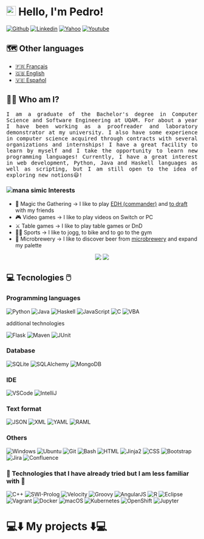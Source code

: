 # <img src="https://media.giphy.com/media/hvRJCLFzcasrR4ia7z/giphy.gif" width="25px"> Hello, I'm Pedro!

[![Github](https://img.shields.io/badge/-Github-181717?style=flat&logo=Github&logoColor=white)](https://github.com/PedroLuisBernardos)
[![Linkedin](https://img.shields.io/badge/-LinkedIn-0A66C2?style=flat&logo=Linkedin&logoColor=white)](https://www.linkedin.com/in/pedro-luis-bernardos/)
[![Yahoo](https://img.shields.io/badge/-Yahoo-6001D2?style=flat&logo=Yahoo&logoColor=white)](mailto:bernardospedro@yahoo.com)
[![Youtube](https://img.shields.io/badge/-YouTube-FF0000?style=flat&logo=YouTube&logoColor=white)](https://www.youtube.com/channel/UCynRqI7rifSaJbYgb_j2OAQ)

## 🗺️ Other languages

* <a href="README.md">🇫🇷 Français</a>
* <a href="README_en.md">🇬🇧 English</a>
* <a href="README_es.md">🇻🇪 Español</a>

## 👨‍💻 Who am I?

<p  align="justify"><samp>I am a graduate of the Bachelor's degree in Computer Science and Software Engineering at UQAM. For about a year I have been working as a proofreader and laboratory demonstrator at my university. I also have some experience in computer science acquired through contracts with several organizations and internships! I have a great facility to learn by myself and I take the opportunity to learn new programming languages! Currently, I have a great interest in web development, Python, Java and Haskell languages as well as scripting, but I am still open to the idea of exploring new notions😃!</samp></p>

### ![mana simic](https://cubecobra.com/content/symbols/g-u.png) Interests

* 🎲 Magic the Gathering -> I like to play [EDH (commander)](https://www.moxfield.com/decks/LUFEeCnxjEen0gi1_hKYWA) and [to draft](https://cubecobra.com/cube/overview/salade) with my friends
* 🎮 Video games -> I like to play videos on Switch or PC
* ⚔️ Table games -> I like to play table games or DnD
* 🚵‍♀️ Sports -> I like to jogg, to bike and to go to the gym
* 🍻 Microbrewery -> I like to discover beer from [microbrewery](https://pedroluisbernardos.github.io/Guide-complet-de-la-microbrasserie-QC/) and expand my palette

<p align="center">
  <img src="https://komarev.com/ghpvc/?username=PedroLuisBernardos&style=plastic&label=Views"><img>
  <img src="https://badges.pufler.dev/visits/PedroLuisBernardos/PedroLuisBernardos?color=black&logo=github" />
</p>

## 💻 Tecnologies 🖱️

### Programming languages

![Python](https://img.shields.io/badge/-Python-3776AB?style=flat&logo=Python&logoColor=white)
![Java](https://img.shields.io/badge/-Java-007396?style=flat&logo=Java&logoColor=white)
![Haskell](https://img.shields.io/badge/-Haskell-5D4F85?style=flat&logo=Haskell&logoColor=white)
![JavaScript](https://img.shields.io/badge/-JavaScript-F7DF1E?style=flat&logo=JavaScript&logoColor=white)
![C](https://img.shields.io/badge/-C-A8B9CC?style=flat&logo=C&logoColor=white)
![VBA](https://img.shields.io/badge/-VBA-217346?style=flat&logo=MicrosoftExcel&logoColor=white)

additional technologies

![Flask](https://img.shields.io/badge/-Flask-000000?style=flat&logo=Flask&logoColor=white)
![Maven](https://img.shields.io/badge/-Maven-C71A36?style=flat&logo=ApacheMaven&logoColor=white)
![JUnit](https://img.shields.io/badge/tests-JUnit-25A162?style=flat)

### Database

![SQLite](https://img.shields.io/badge/-SQLite-003B57?style=flat&logo=SQLite&logoColor=white)
![SQLAlchemy](https://img.shields.io/badge/-SQLAlchemy-000000?style=flat)
![MongoDB](https://img.shields.io/badge/-MongoDB-47A248?style=flat&logo=MongoDB&logoColor=white)

### IDE

![VSCode](https://img.shields.io/badge/-VSCode-007ACC?style=flat&logo=VisualStudioCode&logoColor=white)
![IntelliJ](https://img.shields.io/badge/-IntelliJ-000000?style=flat&logo=IntelliJIDEA&logoColor=white)

### Text format

![JSON](https://img.shields.io/badge/-JSON-000000?style=flat&logo=JSON&logoColor=white)
![XML](https://img.shields.io/badge/-XML-000000?style=flat)
![YAML](https://img.shields.io/badge/-YAML-000000?style=flat)
![RAML](https://img.shields.io/badge/-RAML-27DDFF?style=flat)

### Others

![Windows](https://img.shields.io/badge/-Windows-0078D6?style=flat&logo=Windows&logoColor=white)
![Ubuntu](https://img.shields.io/badge/-Ubuntu-E95420?style=flat&logo=Ubuntu&logoColor=white)
![Git](https://img.shields.io/badge/-Git-F05032?style=flat&logo=Git&logoColor=white)
![Bash](https://img.shields.io/badge/-Bash-4EAA25?style=flat&logo=GNU-Bash&logoColor=white)
![HTML](https://img.shields.io/badge/-HTML-E34F26?style=flat&logo=HTML5&logoColor=white)
![Jinja2](https://img.shields.io/badge/-Jinja2-B41717?style=flat&logo=Jinja&logoColor=white)
![CSS](https://img.shields.io/badge/-CSS-1572B6?style=flat&logo=CSS3&logoColor=white)
![Bootstrap](https://img.shields.io/badge/-Bootstrap-7952B3?style=flat&logo=Bootstrap&logoColor=white)
![Jira](https://img.shields.io/badge/-Jira-0052CC?style=flat&logo=Atlassian&logoColor=white)
![Confluence](https://img.shields.io/badge/-Confluence-172B4D?style=flat&logo=Confluence&logoColor=white)

### 🐚 Technologies that I have already tried but I am less familiar with 🐁

![C++](https://img.shields.io/badge/-C++-00599C?style=flat&logo=Cplusplus&logoColor=white)
![SWI-Prolog](https://img.shields.io/badge/-Prolog-000000?style=flat)
![Velocity](https://img.shields.io/badge/-Velocity-000000?style=flat)
![Groovy](https://img.shields.io/badge/-Groovy-4298B8?style=flat&logo=ApacheGroovy&logoColor=white)
![AngularJS](https://img.shields.io/badge/-AngularJS-E23237?style=flat&logo=AngularJS&logoColor=white)
![R](https://img.shields.io/badge/-R-276DC3?style=flat&logo=R&logoColor=white)
![Eclipse](https://img.shields.io/badge/-Eclipse-2C2255?style=flat&logo=EclipseIDE&logoColor=white)
![Vagrant](https://img.shields.io/badge/-Vagrant-1868F2?style=flat&logo=Vagrant&logoColor=white)
![Docker](https://img.shields.io/badge/-Docker-2496ED?style=flat&logo=Docker&logoColor=white)
![macOS](https://img.shields.io/badge/-macOS-000000?style=flat&logo=macOS&logoColor=white)
![Kubernetes](https://img.shields.io/badge/-Kubernetes-326CE5?style=flat&logo=Kubernetes&logoColor=white)
![OpenShift](https://img.shields.io/badge/-OpenShift-EE0000?style=flat&logo=RedHatOpenShift&logoColor=white)
![Jupyter](https://img.shields.io/badge/-Jupyter-F37626?style=flat&logo=Jupyter&logoColor=white)

# 💻⬇️ My projects ⬇️💻
